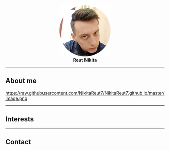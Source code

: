<p align="center">
  <img src="https://raw.githubusercontent.com/NikitaReut7/NikitaReut7.github.io/master/image.png"><br>
   <b> Reut Nikita</b><br>
</p>

***
## About me
https://raw.githubusercontent.com/NikitaReut7/NikitaReut7.github.io/master/image.png

***
## Interests

***
## Contact
